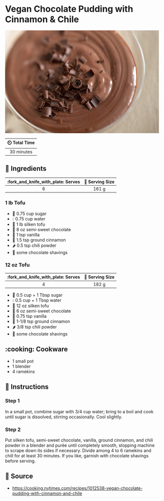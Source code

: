 # Vegan Chocolate Pudding with Cinnamon & Chile

![Vegan Chocolate Pudding With Cinnamon and Chile](../assets/images/vegan-chocolate-pudding-with-cinnamon-and-chile.jpg)

| :timer_clock: Total Time  |
|:-------------------------:|
| 30 minutes                |

## :salt: Ingredients

|:fork_and_knife_with_plate: Serves   | :fork_and_knife: Serving Size |
|:-----------------------------------:|:-----------------------------:|
| 6                                   | 161 g                         |

### 1 lb Tofu

- :candy: 0.75 cup sugar
- :droplet: 0.75 cup water
- :butter: 1 lb silken tofu
- :chocolate_bar: 8 oz semi-sweet chocolate
- :ice_cream: 1 tsp vanilla
- :custard: 1.5 tsp ground cinnamon
- :hot_pepper: 0.5 tsp chili powder
- :chocolate_bar: some chocolate shavings

### 12 oz Tofu

|:fork_and_knife_with_plate: Serves   | :fork_and_knife: Serving Size |
|:-----------------------------------:|:-----------------------------:|
| 4                                   | 182 g                         |

- :candy: 0.5 cup + 1 Tbsp sugar
- :droplet: 0.5 cup + 1 Tbsp water
- :butter: 12 oz silken tofu
- :chocolate_bar: 6 oz semi-sweet chocolate
- :ice_cream: 0.75 tsp vanilla
- :custard: 1-1/8 tsp ground cinnamon
- :hot_pepper: 3/8 tsp chili powder
- :chocolate_bar: some chocolate shavings

## :cooking: Cookware

- 1 small pot
- 1 blender
- 4 ramekins

## :pencil: Instructions

### Step 1

In a small pot, combine sugar with 3/4 cup water; bring to a boil and cook until sugar is dissolved, stirring
occasionally. Cool slightly.

### Step 2

Put silken tofu, semi-sweet chocolate, vanilla, ground cinnamon, and chili powder in a blender and purée until
completely smooth, stopping machine to scrape down its sides if necessary. Divide among 4 to 6 ramekins and chill for at
least 30 minutes. If you like, garnish with chocolate shavings before serving.

## :link: Source

- <https://cooking.nytimes.com/recipes/1012538-vegan-chocolate-pudding-with-cinnamon-and-chile>

